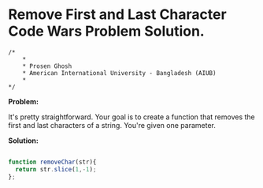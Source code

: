 # Remove First and Last Character Code Wars Problem Solution.

```
/*
    *
    * Prosen Ghosh
    * American International University - Bangladesh (AIUB)
    *
*/
```

**Problem:**

It's pretty straightforward. Your goal is to create a function that removes the first and last characters of a string. You're given one parameter.


**Solution:**

```javascript

function removeChar(str){
  return str.slice(1,-1);
};

```
